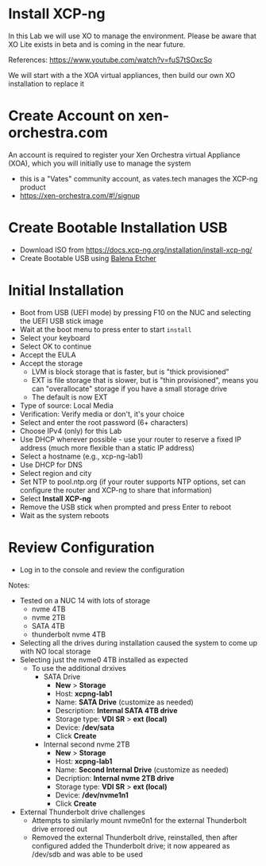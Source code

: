 # Install XCP-ng
In this Lab we will use XO to manage the environment. Please be aware that XO Lite exists in beta and is coming in the near future.

References: https://www.youtube.com/watch?v=fuS7tSOxcSo

We will start with a the XOA virtual appliances, then build our own XO installation to replace it

# Create Account on xen-orchestra.com
An account is required to register your Xen Orchestra virtual Appliance (XOA), which you will initially use to manage the system
- this is a "Vates" community account, as vates.tech manages the XCP-ng product
- https://xen-orchestra.com/#!/signup

# Create Bootable Installation USB
- Download ISO from https://docs.xcp-ng.org/installation/install-xcp-ng/
- Create Bootable USB using [Balena Etcher](https://etcher.balena.io/)

# Initial Installation
- Boot from USB (UEFI mode) by pressing F10 on the NUC and selecting the UEFI USB stick image
- Wait at the boot menu to press enter to start `install`
- Select your keyboard
- Select OK to continue
- Accept the EULA
- Accept the storage
  - LVM is block storage that is faster, but is "thick provisioned"
  - EXT is file storage that is slower, but is "thin provisioned",  means you can "overallocate" storage if you have a small storage drive
  - The default is now EXT
- Type of source: Local Media
- Verification: Verify media or don't, it's your choice
- Select and enter the root password (6+ characters)
- Choose IPv4 (only) for this Lab
- Use DHCP wherever possible - use your router to reserve a fixed IP address (much more flexible than a static IP address)
- Select a hostname (e.g., xcp-ng-lab1)
- Use DHCP for DNS
- Select region and city
- Set NTP to pool.ntp.org (if your router supports NTP options, set can configure the router and XCP-ng to share that information)
- Select **Install XCP-ng**
- Remove the USB stick when prompted and press Enter to reboot
- Wait as the system reboots

# Review Configuration
- Log in to the console and review the configuration

Notes:
- Tested on a NUC 14 with lots of storage
  - nvme 4TB
  - nvme 2TB
  - SATA 4TB
  - thunderbolt nvme 4TB
- Selecting all the drives during installation caused the system to come up with NO local storage
- Selecting just the nvme0 4TB installed as expected
  - To use the additional drxives
    - SATA Drive
      - **New** > **Storage**
      - Host: **xcpng-lab1**
      - Name: **SATA Drive** (customize as needed)
      - Description: **Internal SATA 4TB drive**
      - Storage type: **VDI SR** > **ext (local)**
      - Device: **/dev/sata**
      - Click **Create**
    - Internal second nvme 2TB
      - **New** > **Storage**
      - Host: **xcpng-lab1**
      - Name: **Second Internal Drive** (customize as needed)
      - Decription: **Internal nvme 2TB drive**
      - Storage type: **VDI SR** > **ext (local)**
      - Device: **/dev/nvme1n1**
      - Click **Create**
- External Thunderbolt drive challenges
  - Attempts to similarly mount nvme0n1 for the external Thunderbolt drive errored out
  - Removed the external Thunderbolt drive, reinstalled, then after configured added the Thunderbolt drive; it now appeared as /dev/sdb and was able to be used

